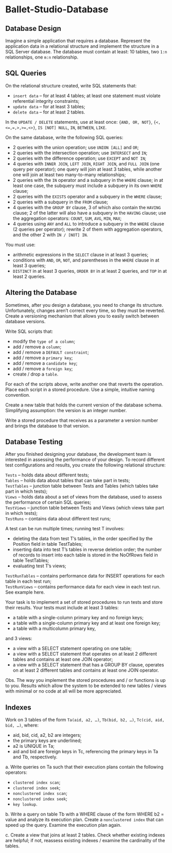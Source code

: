 # Ballet-Studio-Database

## Database Design

Imagine a simple application that requires a database. Represent the application data in a relational structure and implement the structure in a SQL Server database. The database must contain at least: 10 tables, two `1:n` relationships, one `m:n` relationship.

## SQL Queries

On the relational structure created, write SQL statements that:
- `insert data` – for at least 4 tables; at least one statement must violate referential integrity constraints;
- `update data` – for at least 3 tables;
- `delete data` – for at least 2 tables.

In the `UPDATE / DELETE` statements, use at least once: `{AND, OR, NOT}`,  `{<,<=,=,>,>=,<>}`, `IS [NOT] NULL`, `IN`, `BETWEEN`, `LIKE`.

On the same database, write the following SQL queries:
- 2 queries with the union operation; use `UNION [ALL]` and `OR`;
- 2 queries with the intersection operation; use `INTERSECT` and `IN`;
- 2 queries with the difference operation; use `EXCEPT` and `NOT IN`;
- 4 queries with `INNER JOIN`, `LEFT JOIN`, `RIGHT JOIN`, and `FULL JOIN` (one query per operator); one query will join at least 3 tables, while another one will join at least two many-to-many relationships;
- 2 queries with the `IN` operator and a subquery in the `WHERE` clause; in at least one case, the subquery must include a subquery in its own `WHERE` clause;
- 2 queries with the `EXISTS` operator and a subquery in the `WHERE` clause;
- 2 queries with a subquery in the `FROM` clause;                       
- 4 queries with the `GROUP BY` clause, 3 of which also contain the `HAVING` clause; 2 of the latter will also have a subquery in the `HAVING` clause; use the aggregation operators: `COUNT`, `SUM`, `AVG`, `MIN`, `MAX`;
- 4 queries using `ANY` and `ALL` to introduce a subquery in the `WHERE` clause (2 queries per operator); rewrite 2 of them with aggregation operators, and the other 2 with `IN / [NOT] IN`.

You must use:
- arithmetic expressions in the `SELECT` clause in at least 3 queries;
- conditions with `AND`, `OR`, `NOT`, and parentheses in the `WHERE` clause in at least 3 queries;
- `DISTINCT` in at least 3 queries, `ORDER BY` in at least 2 queries, and `TOP` in at least 2 queries.

## Altering the Database

Sometimes, after you design a database, you need to change its structure. Unfortunately, changes aren’t correct every time, so they must be reverted. Create a versioning mechanism that allows you to easily switch between database versions.

Write SQL scripts that:
- modify the `type of a column`;
- add / remove a `column`;
- add / remove a `DEFAULT constraint`;
- add / remove a `primary key`;
- add / remove a `candidate key`;
- add / remove a `foreign key`;
- create / drop a `table`.

For each of the scripts above, write another one that reverts the operation. Place each script in a stored procedure. Use a simple, intuitive naming convention.

Create a new table that holds the current version of the database schema. Simplifying assumption: the version is an integer number.

Write a stored procedure that receives as a parameter a version number and brings the database to that version.

## Database Testing

After you finished designing your database, the development team is interested in assessing the performance of your design. To record different test configurations and results, you create the following relational structure:

`Tests` – holds data about different tests;\
`Tables` – holds data about tables that can take part in tests;\
`TestTables` – junction table between Tests and Tables (which tables take part in which tests);\
`Views` – holds data about a set of views from the database, used to assess the performance of certain SQL queries;\
`TestViews` – junction table between Tests and Views (which views take part in which tests);\
`TestRuns` – contains data about different test runs;

A test can be run multiple times; running test T involves:
- deleting the data from test T’s tables, in the order specified by the Position field in table TestTables;
- inserting data into test T’s tables in reverse deletion order; the number of records to insert into each table is stored in the NoOfRows field in table TestTables;
- evaluating test T’s views;

`TestRunTables` – contains performance data for INSERT operations for each table in each test run;\
`TestRunViews` – contains performance data for each view in each test run. See example here.

Your task is to implement a set of stored procedures to run tests and store their results. Your tests must include at least 3 tables:
- a table with a single-column primary key and no foreign keys;
- a table with a single-column primary key and at least one foreign key;
- a table with a multicolumn primary key, 

and 3 views:
- a view with a SELECT statement operating on one table;
- a view with a SELECT statement that operates on at least 2 different tables and contains at least one JOIN operator;
- a view with a SELECT statement that has a GROUP BY clause, operates on at least 2 different tables and contains at least one JOIN operator.

Obs. The way you implement the stored procedures and / or functions is up to you. Results which allow the system to be extended to new tables / views with minimal or no code at all will be more appreciated.

## Indexes

Work on 3 tables of the form `Ta(aid, a2, …)`, `Tb(bid, b2, …)`, `Tc(cid, aid, bid, …)`, where:
- aid, bid, cid, a2, b2 are integers;
- the primary keys are underlined;
- a2 is UNIQUE in Ta;
- aid and bid are foreign keys in Tc, referencing the primary keys in Ta and Tb, respectively.

a. Write queries on Ta such that their execution plans contain the following operators:
- `clustered index scan`;
- `clustered index seek`;
- `nonclustered index scan`;
- `nonclustered index seek`;
- `key lookup`.

b. Write a query on table Tb with a WHERE clause of the form WHERE b2 = value and analyze its execution plan. Create a `nonclustered index` that can speed up the query. Examine the execution plan again.

c. Create a view that joins at least 2 tables. Check whether existing indexes are helpful; if not, reassess existing indexes / examine the cardinality of the tables.
